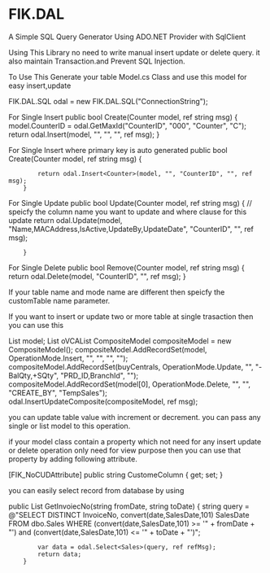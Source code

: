 # FIK.DAL
A Simple SQL Query Generator Using ADO.NET Provider with SqlClient

Using This Library no need to write manual insert update or delete query. it also maintain Transaction.and Prevent SQL Injection.


To Use This Generate your table Model.cs Class and use this model for easy insert,update

  FIK.DAL.SQL odal = new FIK.DAL.SQL("ConnectionString");
  
  For Single Insert
   public bool Create(Counter model, ref string msg)
        {
            model.CounterID = odal.GetMaxId("CounterID", "000", "Counter", "C");
            return odal.Insert<Counter>(model, "", "", "", ref msg);
        }
  
  For Single Insert where primary key is auto generated
   public bool Create(Counter model, ref string msg)
        {
           
            return odal.Insert<Counter>(model, "", "CounterID", "", ref msg);
        }
  
  For Single Update
 public bool Update(Counter model, ref string msg)
        {
            // speicfy the column name you want to update and where clause for this update 
            return odal.Update<Counter>(model, "Name,MACAddress,IsActive,UpdateBy,UpdateDate", "CounterID", "", ref msg);

        }

For Single Delete
        public bool Remove(Counter model, ref string msg)
        {
            return odal.Delete<Counter>(model, "CounterID", "", ref msg);
        }
  
  If your table name and mode name are different then speicfy the customTable name parameter.
  
  
If you want to insert or update two or more table at single trasaction then you can use this
  
List<Sales> model; List<Stock> oVCAList
CompositeModel compositeModel = new CompositeModel();
compositeModel.AddRecordSet<Sales>(model, OperationMode.Insert, "", "", "", "");
compositeModel.AddRecordSet<Stock>(buyCentrals, OperationMode.Update, "", "-BalQty,+SQty", "PRD_ID,BranchId", "");
compositeModel.AddRecordSet<Sales>(model[0], OperationMode.Delete, "", "", "CREATE_BY", "TempSales");
odal.InsertUpdateComposite(compositeModel, ref msg);
  
you can update table value with increment or decrement.
you can pass any single or list model to this operation.

if your model class contain a property which not need for any insert update or delete operation only need for view purpose
then you can use that property by adding following attribute.

 [FIK_NoCUDAttribute]
 public string CustomeColumn { get; set; }
        
you can easily select record from database by using

 public List<Sales> GetInvoiecNo(string fromDate, string toDate)
        {
            string query = @"SELECT DISTINCT InvoiceNo, convert(date,SalesDate,101) SalesDate
                            FROM         dbo.Sales
                            WHERE     (convert(date,SalesDate,101) >= '" + fromDate + "') and (convert(date,SalesDate,101) <= '" + toDate + "')";

            var data = odal.Select<Sales>(query, ref refMsg);
            return data;
        }
        
        
